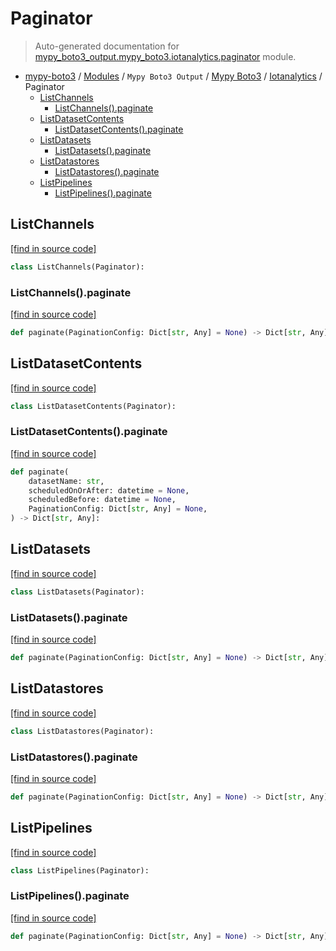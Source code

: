 # Paginator

> Auto-generated documentation for [mypy_boto3_output.mypy_boto3.iotanalytics.paginator](https://github.com/vemel/mypy_boto3/blob/master/mypy_boto3_output/mypy_boto3/iotanalytics/paginator.py) module.

- [mypy-boto3](../../../README.md#mypy_boto3) / [Modules](../../../MODULES.md#mypy-boto3-modules) / `Mypy Boto3 Output` / [Mypy Boto3](../index.md#mypy-boto3) / [Iotanalytics](index.md#iotanalytics) / Paginator
    - [ListChannels](#listchannels)
        - [ListChannels().paginate](#listchannelspaginate)
    - [ListDatasetContents](#listdatasetcontents)
        - [ListDatasetContents().paginate](#listdatasetcontentspaginate)
    - [ListDatasets](#listdatasets)
        - [ListDatasets().paginate](#listdatasetspaginate)
    - [ListDatastores](#listdatastores)
        - [ListDatastores().paginate](#listdatastorespaginate)
    - [ListPipelines](#listpipelines)
        - [ListPipelines().paginate](#listpipelinespaginate)

## ListChannels

[[find in source code]](https://github.com/vemel/mypy_boto3/blob/master/mypy_boto3_output/mypy_boto3/iotanalytics/paginator.py#L10)

```python
class ListChannels(Paginator):
```

### ListChannels().paginate

[[find in source code]](https://github.com/vemel/mypy_boto3/blob/master/mypy_boto3_output/mypy_boto3/iotanalytics/paginator.py#L13)

```python
def paginate(PaginationConfig: Dict[str, Any] = None) -> Dict[str, Any]:
```

## ListDatasetContents

[[find in source code]](https://github.com/vemel/mypy_boto3/blob/master/mypy_boto3_output/mypy_boto3/iotanalytics/paginator.py#L17)

```python
class ListDatasetContents(Paginator):
```

### ListDatasetContents().paginate

[[find in source code]](https://github.com/vemel/mypy_boto3/blob/master/mypy_boto3_output/mypy_boto3/iotanalytics/paginator.py#L20)

```python
def paginate(
    datasetName: str,
    scheduledOnOrAfter: datetime = None,
    scheduledBefore: datetime = None,
    PaginationConfig: Dict[str, Any] = None,
) -> Dict[str, Any]:
```

## ListDatasets

[[find in source code]](https://github.com/vemel/mypy_boto3/blob/master/mypy_boto3_output/mypy_boto3/iotanalytics/paginator.py#L30)

```python
class ListDatasets(Paginator):
```

### ListDatasets().paginate

[[find in source code]](https://github.com/vemel/mypy_boto3/blob/master/mypy_boto3_output/mypy_boto3/iotanalytics/paginator.py#L33)

```python
def paginate(PaginationConfig: Dict[str, Any] = None) -> Dict[str, Any]:
```

## ListDatastores

[[find in source code]](https://github.com/vemel/mypy_boto3/blob/master/mypy_boto3_output/mypy_boto3/iotanalytics/paginator.py#L37)

```python
class ListDatastores(Paginator):
```

### ListDatastores().paginate

[[find in source code]](https://github.com/vemel/mypy_boto3/blob/master/mypy_boto3_output/mypy_boto3/iotanalytics/paginator.py#L40)

```python
def paginate(PaginationConfig: Dict[str, Any] = None) -> Dict[str, Any]:
```

## ListPipelines

[[find in source code]](https://github.com/vemel/mypy_boto3/blob/master/mypy_boto3_output/mypy_boto3/iotanalytics/paginator.py#L44)

```python
class ListPipelines(Paginator):
```

### ListPipelines().paginate

[[find in source code]](https://github.com/vemel/mypy_boto3/blob/master/mypy_boto3_output/mypy_boto3/iotanalytics/paginator.py#L47)

```python
def paginate(PaginationConfig: Dict[str, Any] = None) -> Dict[str, Any]:
```

